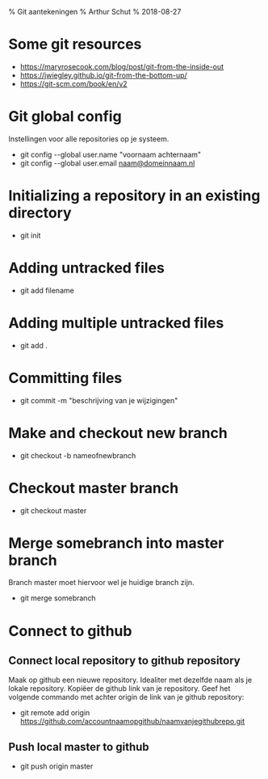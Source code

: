 % Git aantekeningen
% Arthur Schut
% 2018-08-27

# Some git resources
- https://maryrosecook.com/blog/post/git-from-the-inside-out
- https://jwiegley.github.io/git-from-the-bottom-up/
- https://git-scm.com/book/en/v2

# Git global config
Instellingen voor alle repositories op je systeem.

- git config --global user.name "voornaam achternaam"
- git config --global user.email naam@domeinnaam.nl

# Initializing a repository in an existing directory
- git init

# Adding untracked files
- git add filename

# Adding multiple untracked files
- git add .

# Committing files
- git commit -m "beschrijving van je wijzigingen"

# Make and checkout new branch
- git checkout -b nameofnewbranch

# Checkout master branch
- git checkout master

# Merge somebranch into master branch
Branch master moet hiervoor wel je huidige branch zijn.

- git merge somebranch

# Connect to github
## Connect local repository to github repository
Maak op github een nieuwe repository. Idealiter met dezelfde naam als je lokale
repository. Kopiëer de github link van je repository. Geef het volgende
commando met achter origin de link van je github repository:

- git remote add origin https://github.com/accountnaamopgithub/naamvanjegithubrepo.git

## Push local master to github
- git push origin master
